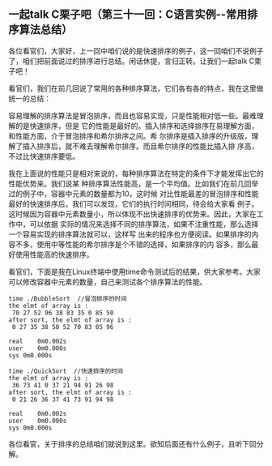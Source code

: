 ## 一起talk C栗子吧（第三十一回：C语言实例--常用排序算法总结）

各位看官们，大家好，上一回中咱们说的是快速排序的例子，这一回咱们不说例子了，咱们把前面说过的排序进行总结。闲话休提，言归正转。让我们一起talk C栗子吧！ 

看官们，我们在前几回说了常用的各种排序算法，它们各有各的特点，我在这里做统一的总结：

容易理解的排序算法是冒泡排序，而且也容易实现，只是性能相对低一些。最难理解的是快速排序，但是
它的性能是最好的。插入排序和选择排序在易理解方面，和性能方面，介于冒泡排序和希尔排序之间。希
尔排序是插入排序的升级版，理解了插入排序后，就不难去理解希尔排序。而且希尔排序的性能比插入排
序高，不过比快速排序要低。

我在上面说的性能只是相对来说的，每种排序算法在特定的条件下才能发挥出它的性能优势来。我们说某
种排序算法性能高，是一个平均值。比如我们在前几回举过的例子中，容器中元素的数量都为10，这时候
对比性能最差的冒泡排序和性能最好的快速排序后，我们可以发现，它们的执行时间相同，待会给大家看
例子。这时候因为容器中元素数量小，所以体现不出快速排序的优势来。因此，大家在工作中，可以依据
实际的情况来选择不同的排序算法，如果不注重性能，那么选择一个容易实现的排序算法就可以，这样写
出来的程序也方便阅读。如果排序的内容不多，使用中等性能的希尔排序是个不错的选择，如果排序的内
容多，那么最好使用性能高的快速排序。

看官们，下面是我在Linux终端中使用time命令测试后的结果，供大家参考。大家可以修改容器中元素的数量，自己来测试各个排序算法的性能。
```
time ./BubbleSort  //冒泡排序的时间
the elmt of array is : 
 70 27 52 96 38 83 35 0 85 50  
after sort, the elmt of array is : 
 0 27 35 38 50 52 70 83 85 96  

real	0m0.002s
user	0m0.000s
sys	0m0.000s

time ./QuickSort  //快速排序的时间
the elmt of array is : 
 36 73 41 0 37 21 94 91 26 98  
after sort, the elmt of array is : 
 0 21 26 36 37 41 73 91 94 98  

real	0m0.002s
user	0m0.000s
sys	0m0.000s
```

各位看官，关于排序的总结咱们就说到这里。欲知后面还有什么例子，且听下回分解。

